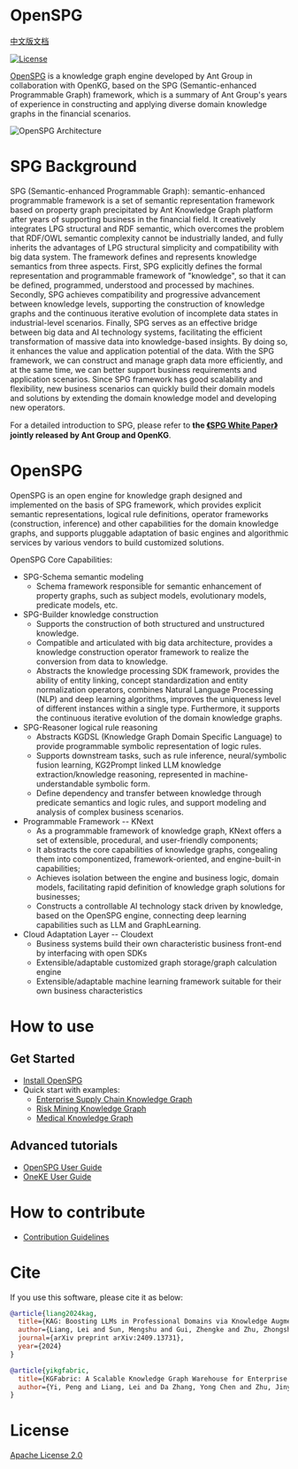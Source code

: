 # OpenSPG

[中文版文档](./README_cn.md)

[![License](https://img.shields.io/badge/License-Apache%202.0-blue.svg)](./LICENSE)

[OpenSPG](https://spg.openkg.cn/en-US) is a knowledge graph engine developed by Ant Group in collaboration with OpenKG, based on the SPG (Semantic-enhanced Programmable Graph) framework, which is a summary of Ant Group's years of experience in constructing and applying diverse domain knowledge graphs in the financial scenarios.

![OpenSPG Architecture](https://mdn.alipayobjects.com/huamei_xgb3qj/afts/img/A*DsIHS7Fe78AAAAAAAAAAAAAADtmcAQ/original)

# SPG Background

SPG (Semantic-enhanced Programmable Graph): semantic-enhanced programmable framework is a set of semantic representation framework based on property graph precipitated by Ant Knowledge Graph platform after years of supporting business in the financial field. It creatively integrates LPG structural and RDF semantic, which overcomes the problem that RDF/OWL semantic complexity cannot be industrially landed, and fully inherits the advantages of LPG structural simplicity and compatibility with big data system. The framework defines and represents knowledge semantics from three aspects. First, SPG explicitly defines the formal representation and programmable framework of "knowledge", so that it can be defined, programmed, understood and processed by machines. Secondly, SPG achieves compatibility and progressive advancement between knowledge levels, supporting the construction of knowledge graphs and the continuous iterative evolution of incomplete data states in industrial-level scenarios. Finally, SPG serves as an effective bridge between big data and AI technology systems, facilitating the efficient transformation of massive data into knowledge-based insights. By doing so, it enhances the value and application potential of the data. With the SPG framework, we can construct and manage graph data more efficiently, and at the same time, we can better support business requirements and application scenarios. Since SPG framework has good scalability and flexibility, new business scenarios can quickly build their domain models and solutions by extending the domain knowledge model and developing new
operators.

For a detailed introduction to SPG, please refer to **the [《SPG White Paper》](https://spg.openkg.cn/en-US "SPG White Paper") jointly released by Ant Group and OpenKG**.

# OpenSPG

OpenSPG is an open engine for knowledge graph designed and implemented on the basis of SPG framework, which provides explicit semantic representations, logical rule definitions, operator frameworks (construction, inference) and other capabilities for the domain knowledge graphs, and supports pluggable adaptation of basic engines and algorithmic services by various vendors to build customized solutions.

OpenSPG Core Capabilities:

* SPG-Schema semantic modeling
  * Schema framework responsible for semantic enhancement of property graphs, such as subject models, evolutionary models, predicate models, etc.
* SPG-Builder knowledge construction
  * Supports the construction of both structured and unstructured knowledge.
  * Compatible and articulated with big data architecture, provides a knowledge construction operator framework to realize the conversion from data to knowledge.
  * Abstracts the knowledge processing SDK framework, provides the ability of entity linking, concept standardization and entity normalization operators, combines Natural Language Processing (NLP) and deep learning algorithms, improves the uniqueness level of different instances within a single type. Furthermore, it supports the continuous iterative evolution of the domain knowledge graphs.
* SPG-Reasoner logical rule reasoning
  * Abstracts KGDSL (Knowledge Graph Domain Specific Language) to provide programmable symbolic representation of logic rules.
  * Supports downstream tasks, such as rule inference, neural/symbolic fusion learning, KG2Prompt linked LLM knowledge extraction/knowledge reasoning, represented in machine-understandable symbolic form.
  * Define dependency and transfer between knowledge through predicate semantics and logic rules, and support modeling and analysis of complex business scenarios.
* Programmable Framework -- KNext
  * As a programmable framework of knowledge graph, KNext offers a set of extensible, procedural, and user-friendly components;
  * It abstracts the core capabilities of knowledge graphs, congealing them into componentized, framework-oriented, and engine-built-in capabilities;
  * Achieves isolation between the engine and business logic, domain models, facilitating rapid definition of knowledge graph solutions for businesses;
  * Constructs a controllable AI technology stack driven by knowledge, based on the OpenSPG engine, connecting deep learning capabilities such as LLM and GraphLearning.
* Cloud Adaptation Layer -- Cloudext
  * Business systems build their own characteristic business front-end by interfacing with open SDKs
  * Extensible/adaptable customized graph storage/graph calculation engine
  * Extensible/adaptable machine learning framework suitable for their own business characteristics

# How to use

## Get Started

* [Install OpenSPG](https://openspg.yuque.com/ndx6g9/ns5nw2/yl9p847hcfpluv46)
* Quick start with examples:
  * [Enterprise Supply Chain Knowledge Graph](https://openspg.yuque.com/ndx6g9/ns5nw2/gyd703vk4l5qqb9y)
  * [Risk Mining Knowledge Graph](https://openspg.yuque.com/ndx6g9/ns5nw2/yoleogat9akvyqnz)
  * [Medical Knowledge Graph](https://openspg.yuque.com/ndx6g9/ns5nw2/kadwgc3iarqqemo1)

## Advanced tutorials

* [OpenSPG User Guide](https://openspg.yuque.com/ndx6g9/ps5q6b)
* [OneKE   User Guide](https://openspg.yuque.com/ndx6g9/ps5q6b/vfoi61ks3mqwygvy)

# How to contribute

* [Contribution Guidelines](https://spg.openkg.cn/en-US/quick-start/contribution)

# Cite

If you use this software, please cite it as below:

```bibtex
@article{liang2024kag,
  title={KAG: Boosting LLMs in Professional Domains via Knowledge Augmented Generation},
  author={Liang, Lei and Sun, Mengshu and Gui, Zhengke and Zhu, Zhongshu and Jiang, Zhouyu and Zhong, Ling and Qu, Yuan and Zhao, Peilong and Bo, Zhongpu and Yang, Jin and others},
  journal={arXiv preprint arXiv:2409.13731},
  year={2024}
}

@article{yikgfabric,
  title={KGFabric: A Scalable Knowledge Graph Warehouse for Enterprise Data Interconnection},
  author={Yi, Peng and Liang, Lei and Da Zhang, Yong Chen and Zhu, Jinye and Liu, Xiangyu and Tang, Kun and Chen, Jialin and Lin, Hao and Qiu, Leijie and Zhou, Jun}
}
```

# License

[Apache License 2.0](LICENSE)
